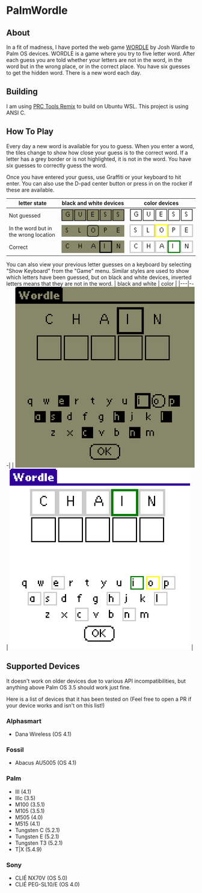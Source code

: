 # PalmWordle

## About
In a fit of madness, I have ported the web game [WORDLE](https://www.powerlanguage.co.uk/wordle/) by Josh Wardle to Palm OS devices.
WORDLE is a game where you try to five letter word. After each guess you are told whether your letters are not in the word, in the word but in the wrong place, or in the correct place.
You have six guesses to get the hidden word. There is a new word each day.

## Building

I am using [PRC Tools Remix](https://github.com/jichu4n/prc-tools-remix) to build on Ubuntu WSL.
This project is using ANSI C.

## How To Play

Every day a new word is available for you to guess. When you enter a word, the tiles change to show how close your guess is to the correct word. If a letter has a grey border or is not highlighted, it is not in the word. You have six guesses to correctly guess the word.

Once you have entered your guess, use Graffiti or your keyboard to hit enter. You can also use the D-pad center button or press in on the rocker if these are available.

| letter state | black and white devices| color devices |
|---|---|---|
| Not guessed | ![not guessed black and white](guess_bw.png) | ![not guessed color](guess_color.png) |
| In the word but in the wrong location | ![close black and white](slope_bw.png) | ![close color](slope_color.png) |
| Correct | ![correct black and white](chain_bw.png) | ![correct color](chain_color.png) |

You can also view your previous letter guesses on a keyboard by selecting "Show Keyboard" from the "Game" menu. Similar styles are used to show which letters have been guessed, but on black and white devices, inverted letters means that they are not in the word.
| black and white | color |
|---|---|
| ![keyboard black and white](keyboard_bw.png) | ![keyboard color](keyboard_color.png) |

## Supported Devices

It doesn't work on older devices due to various API incompatibilities, but anything above Palm OS 3.5 should work just fine.

Here is a list of devices that it has been tested on (Feel free to open a PR if your device works and isn't on this list!)

### Alphasmart
- Dana Wireless (OS 4.1)

### Fossil
- Abacus AU5005 (OS 4.1)

### Palm
- III (4.1)
- IIIc (3.5)
- M100 (3.5.1)
- M105 (3.5.1)
- M505 (4.0)
- M515 (4.1)
- Tungsten C (5.2.1)
- Tungsten E (5.2.1)
- Tungsten T3 (5.2.1)
- T|X (5.4.9)

### Sony
- CLIÉ NX70V (OS 5.0)
- CLIÉ PEG-SL10/E (OS 4.0)

